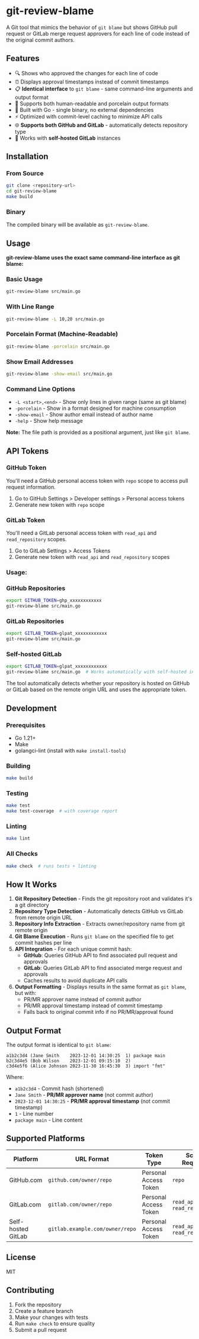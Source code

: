 # git-review-blame

A Git tool that mimics the behavior of `git blame` but shows GitHub pull request or GitLab merge request approvers for each line of code instead of the original commit authors.

## Features

- 🔍 Shows who approved the changes for each line of code
- ⏰ Displays approval timestamps instead of commit timestamps
- 📋 **Identical interface** to `git blame` - same command-line arguments and output format
- 🎨 Supports both human-readable and porcelain output formats
- 🚀 Built with Go - single binary, no external dependencies
- ⚡ Optimized with commit-level caching to minimize API calls
- 🌐 **Supports both GitHub and GitLab** - automatically detects repository type
- 🏢 Works with **self-hosted GitLab** instances

## Installation

### From Source

```bash
git clone <repository-url>
cd git-review-blame
make build
```

### Binary

The compiled binary will be available as `git-review-blame`.

## Usage

**git-review-blame uses the exact same command-line interface as git blame:**

### Basic Usage

```bash
git-review-blame src/main.go
```

### With Line Range

```bash
git-review-blame -L 10,20 src/main.go
```

### Porcelain Format (Machine-Readable)

```bash
git-review-blame -porcelain src/main.go
```

### Show Email Addresses

```bash
git-review-blame -show-email src/main.go
```

### Command Line Options

- `-L <start>,<end>` - Show only lines in given range (same as git blame)
- `-porcelain` - Show in a format designed for machine consumption
- `-show-email` - Show author email instead of author name  
- `-help` - Show help message

**Note:** The file path is provided as a positional argument, just like `git blame`.

## API Tokens

### GitHub Token

You'll need a GitHub personal access token with `repo` scope to access pull request information.

1. Go to GitHub Settings > Developer settings > Personal access tokens  
2. Generate new token with `repo` scope

### GitLab Token

You'll need a GitLab personal access token with `read_api` and `read_repository` scopes.

1. Go to GitLab Settings > Access Tokens
2. Generate new token with `read_api` and `read_repository` scopes

### Usage:

### GitHub Repositories

```bash
export GITHUB_TOKEN=ghp_xxxxxxxxxxxx
git-review-blame src/main.go
```

### GitLab Repositories

```bash
export GITLAB_TOKEN=glpat_xxxxxxxxxxxx
git-review-blame src/main.go
```

### Self-hosted GitLab

```bash
export GITLAB_TOKEN=glpat_xxxxxxxxxxxx
git-review-blame src/main.go  # Works automatically with self-hosted instances
```

The tool automatically detects whether your repository is hosted on GitHub or GitLab based on the remote origin URL and uses the appropriate token.

## Development

### Prerequisites

- Go 1.21+
- Make
- golangci-lint (install with `make install-tools`)

### Building

```bash
make build
```

### Testing

```bash
make test
make test-coverage  # with coverage report
```

### Linting

```bash
make lint
```

### All Checks

```bash
make check  # runs tests + linting
```

## How It Works

1. **Git Repository Detection** - Finds the git repository root and validates it's a git directory
2. **Repository Type Detection** - Automatically detects GitHub vs GitLab from remote origin URL  
3. **Repository Info Extraction** - Extracts owner/repository name from git remote origin
4. **Git Blame Execution** - Runs `git blame` on the specified file to get commit hashes per line  
5. **API Integration** - For each unique commit hash:
   - **GitHub**: Queries GitHub API to find associated pull request and approvals
   - **GitLab**: Queries GitLab API to find associated merge request and approvals
   - Caches results to avoid duplicate API calls
6. **Output Formatting** - Displays results in the same format as `git blame`, but with:
   - PR/MR approver name instead of commit author
   - PR/MR approval timestamp instead of commit timestamp
   - Falls back to original commit info if no PR/MR/approval found

## Output Format

The output format is identical to `git blame`:

```
a1b2c3d4 (Jane Smith    2023-12-01 14:30:25  1) package main
b2c3d4e5 (Bob Wilson    2023-12-01 09:15:10  2) 
c3d4e5f6 (Alice Johnson 2023-11-30 16:45:30  3) import "fmt"
```

Where:
- `a1b2c3d4` - Commit hash (shortened)
- `Jane Smith` - **PR/MR approver name** (not commit author)
- `2023-12-01 14:30:25` - **PR/MR approval timestamp** (not commit timestamp)
- `1` - Line number
- `package main` - Line content

## Supported Platforms

| Platform | URL Format | Token Type | Scope Required |
|----------|------------|------------|----------------|
| GitHub.com | `github.com/owner/repo` | Personal Access Token | `repo` |
| GitLab.com | `gitlab.com/owner/repo` | Personal Access Token | `read_api`, `read_repository` |
| Self-hosted GitLab | `gitlab.example.com/owner/repo` | Personal Access Token | `read_api`, `read_repository` |

## License

MIT

## Contributing

1. Fork the repository
2. Create a feature branch
3. Make your changes with tests
4. Run `make check` to ensure quality
5. Submit a pull request
